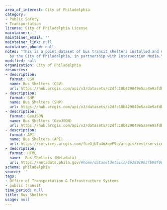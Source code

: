 ```yaml
---
area_of_interest: City of Philadelphia
category:
- Public Safety
- Transportation
license: City of Philadelphia License
maintainer: ''
maintainer_email: ''
maintainer_link: null
maintainer_phone: null
notes: "This is a point dataset of bus transit shelters installed and maintained
  by the City of Philadelphia, in partnership with Intersection Media."
modified: null
organization: City of Philadelphia
resources:
- description: 
  format: CSV
  name: Bus Shelters (CSV)
  url: https://hub.arcgis.com/api/v3/datasets/c2dfc18b429049e5aa4e9afdbebd3c3f_0/downloads/data?format=csv&spatialRefId=3857&where=1%3D1
- description: 
  format: SHP
  name: Bus Shelters (SHP)
  url: https://hub.arcgis.com/api/v3/datasets/c2dfc18b429049e5aa4e9afdbebd3c3f_0/downloads/data?format=shp&spatialRefId=3857&where=1%3D1
- description: 
  format: GeoJSON
  name: Bus Shelters (GeoJSON)
  url: https://hub.arcgis.com/api/v3/datasets/c2dfc18b429049e5aa4e9afdbebd3c3f_0/downloads/data?format=geojson&spatialRefId=4326&where=1%3D1
- description: 
  format: API
  name: Bus Shelters (API)
  url: https://services.arcgis.com/fLeGjb7u4uXqeF9q/arcgis/rest/services/bus_transit_shelters/FeatureServer/0/query?outFields=*&where=1%3D1
- description:
  format: HTML
  name:  Bus Shelters (Metadata)
  url: https://metadata.phila.gov/#home/datasetdetails/66280c993fb90f002972f51b/representationdetails/66280c993fb90f002972f546/
schema: philadelphia
source: ''
tags:
- Office of Transportation & Infrastructure Systems
- public transit
time_period: null
title: Bus Shelters
usage: null
---
```

